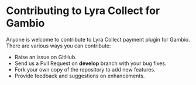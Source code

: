 # Contributing to Lyra Collect for Gambio

Anyone is welcome to contribute to Lyra Collect payment plugin for Gambio. There are various ways you can contribute:

- Raise an issue on GitHub.
- Send us a Pull Request on **develop** branch with your bug fixes.
- Fork your own copy of the repository to add new features.
- Provide feedback and suggestions on enhancements.